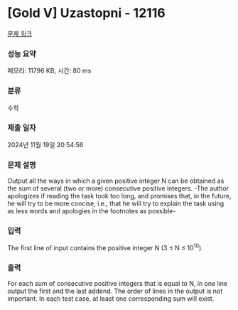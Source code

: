 # [Gold V] Uzastopni - 12116 

[문제 링크](https://www.acmicpc.net/problem/12116) 

### 성능 요약

메모리: 11796 KB, 시간: 80 ms

### 분류

수학

### 제출 일자

2024년 11월 19일 20:54:56

### 문제 설명

<p>Output all the ways in which a given positive integer N can be obtained as the sum of several (two or more) consecutive positive integers. -The author apologizes if reading the task took too long, and promises that, in the future, he will try to be more concise, i.e., that he will try to explain the task using as less words and apologies in the footnotes as possible-</p>

### 입력 

 <p>The first line of input contains the positive integer N (3 ≤ N ≤ 10<sup>10</sup>).</p>

### 출력 

 <p>For each sum of consecutive positive integers that is equal to N, in one line output the first and the last addend. The order of lines in the output is not important. In each test case, at least one corresponding sum will exist.</p>

